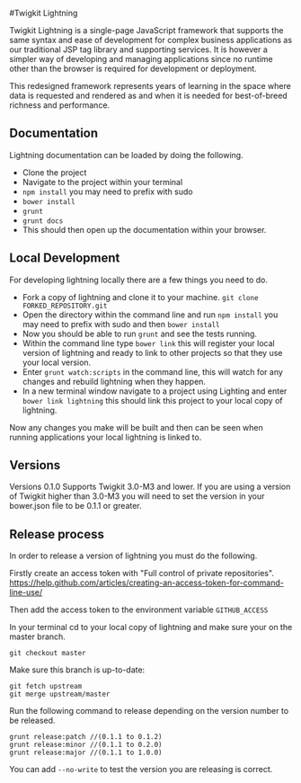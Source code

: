 #Twigkit Lightning

Twigkit Lightning is a single-page JavaScript framework that supports the same syntax and ease of development for complex business applications as our traditional JSP tag library and supporting services. It is however a simpler way of developing and managing applications since no runtime other than the browser is required for development or deployment.

This redesigned framework represents years of learning in the space where data is requested and rendered as and when it is needed for best-of-breed richness and performance.

## Documentation  
Lightning documentation can be loaded by doing the following.
 - Clone the project
 - Navigate to the project within your terminal
 - `npm install` you may need to prefix with sudo
 - `bower install`
 - `grunt`
 - `grunt docs`
 - This should then open up the documentation within your browser.
 
## Local Development
For developing lightning locally there are a few things you need to do.

- Fork a copy of lightning and clone it to your machine. `git clone FORKED_REPOSITORY.git`
- Open the directory within the command line and run `npm install` you may need to prefix with sudo and then `bower install`
- Now you should be able to run `grunt` and see the tests running.
- Within the command line type `bower link` this will register your local version of lightning and ready to link to other projects so that they use your local version.
- Enter `grunt watch:scripts` in the command line, this will watch for any changes and rebuild lightning when they happen.
- In a new terminal window navigate to a project using Lighting and enter `bower link lightning` this should link this project to your local copy of lightning.

Now any changes you make will be built and then can be seen when running applications your local lightning is linked to.

## Versions
Versions 0.1.0 Supports Twigkit 3.0-M3 and lower. If you are using a version of Twigkit higher than 3.0-M3 you will need to set the version in your bower.json file to be 0.1.1 or greater.

## Release process

In order to release a version of lightning you must do the following.

Firstly create an access token with "Full control of private repositories".
https://help.github.com/articles/creating-an-access-token-for-command-line-use/

Then add the access token to the environment variable `GITHUB_ACCESS`

In your terminal cd to your local copy of lightning and make sure your on the master branch.
```
git checkout master
```
Make sure this branch is up-to-date:
```
git fetch upstream
git merge upstream/master
```
Run the following command to release depending on the version number to be released.
```
grunt release:patch //(0.1.1 to 0.1.2)
grunt release:minor //(0.1.1 to 0.2.0)
grunt release:major //(0.1.1 to 1.0.0)
```

You can add `--no-write` to test the version you are releasing is correct.
